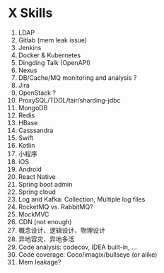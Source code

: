 # X Skills

1. LDAP
1. Gitlab (mem leak issue)
1. Jenkins
1. Docker & Kubernetes
1. Dingding Talk (OpenAPI)
1. Nexus
1. DB/Cache/MQ monitoring and analysis ?
1. Jira
1. OpenStack ?
1. ProxySQL/TDDL/tair/sharding-jdbc
1. MongoDB
1. Redis
1. HBase
1. Casssandra
1. Swift
1. Kotlin
1. 小程序
1. iOS
1. Android
1. React Native
1. Spring boot admin
1. Spring cloud
1. Log and Kafka: Collection, Multiple log files
1. RocketMQ vs. RabbitMQ?
1. MockMVC
1. CDN (not enough)
1. 概念设计、逻辑设计、物理设计
1. 异地容灾、异地多活
1. Code analysis: codecov, IDEA built-in, …
1. Code coverage: Coco/imagix/bullseye (or alike)
1. Mem leakage?
